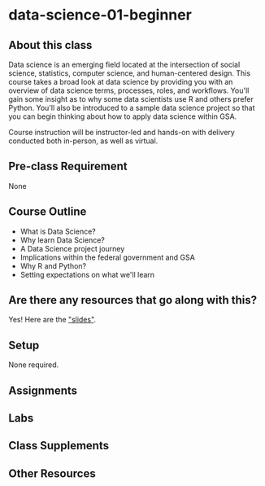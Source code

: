 # data-science-01-beginner

## About this class

Data science is an emerging field located at the intersection of social science, statistics, computer science, and human-centered design. This course takes a broad look at data science by providing you with an overview of data science terms, processes, roles, and workflows. You'll gain some insight as to why some data scientists use R and others prefer Python. You'll also be introduced to a sample data science project so that you can begin thinking about how to apply data science within GSA.

Course instruction will be instructor-led and hands-on with delivery conducted both in-person, as well as virtual.

## Pre-class Requirement

None

## Course Outline


- What is Data Science?
- Why learn Data Science?
- A Data Science project journey
- Implications within the federal government and GSA
- Why R and Python?
- Setting expectations on what we'll learn

## Are there any resources that go along with this?
Yes! Here are the ["slides"](https://github.com/GSA/training-pathway-data-practitioner/blob/master/data-science-01-beginner/intro-to-data-science.pdf).

## Setup
None required.

## Assignments

## Labs

## Class Supplements

## Other Resources

